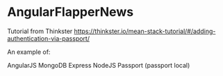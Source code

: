 # AngularFlapperNews
Tutorial from Thinkster https://thinkster.io/mean-stack-tutorial/#/adding-authentication-via-passport/

An example of:

AngularJS
MongoDB
Express
NodeJS
Passport (passport local)
